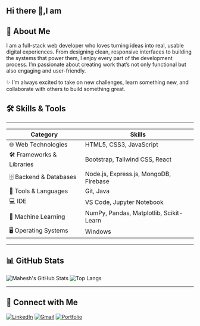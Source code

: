## Hi there 👋,I am

## 👋 About Me

I am a full-stack web developer who loves turning ideas into real, usable digital experiences. From designing clean, responsive interfaces to building the systems that power them, I enjoy every part of the development process.  I’m passionate about creating work that’s not only functional but also engaging and user-friendly. 

✨ I’m always excited to take on new challenges, learn something new, and collaborate with others to build something great.


## 🛠️ Skills & Tools
--------------------------------------------------------------------------------------------------------
|   Category                   |      Skills                                                            |
|------------------------------|------------------------------------------------------------------------|
| 🌐 Web Technologies         | HTML5, CSS3, JavaScript                                                |
| 🛠️ Frameworks & Libraries   | Bootstrap, Tailwind CSS, React                                         |
| 🗄️ Backend & Databases      | Node.js, Express.js, MongoDB, Firebase                                 |
| 🧰 Tools & Languages        | Git, Java                                                              |
| 💻 IDE                      | VS Code, Jupyter Notebook                                              |
| 🤖 Machine Learning         | NumPy, Pandas, Matplotlib, Scikit-Learn                                |
| 🖥️ Operating Systems        | Windows                                                                |
--------------------------------------------------------------------------------------------------------

## 📊 GitHub Stats

![Mahesh's GitHub Stats](https://github-readme-stats.vercel.app/api?username=your-mahesh-nayak53&show_icons=true&theme=radical)
![Top Langs](https://github-readme-stats.vercel.app/api/top-langs/?username=your-mahesh-nayak53&layout=compact&theme=radical)

---

## 📱 Connect with Me

[![LinkedIn](https://img.shields.io/badge/LinkedIn-blue?logo=linkedin&logoColor=white)](https://www.linkedin.com/in/mahesh-nayak-008159281/)
[![Gmail](https://img.shields.io/badge/Gmail-D14836?logo=gmail&logoColor=white)](mailto:maheshnayakgvt06@gmail.com)
[![Portfolio](https://img.shields.io/badge/Portfolio-000?logo=firefox&logoColor=white)](https://your-portfolio-link.com)
